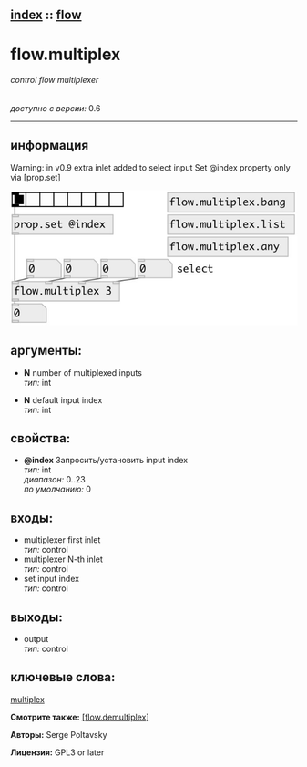 [index](index.html) :: [flow](category_flow.html)
---

# flow.multiplex

###### control flow multiplexer

*доступно с версии:* 0.6

---


## информация
Warning: in v0.9 extra inlet added to select input Set @index property only via [prop.set]


[![example](../examples/img/flow.multiplex.jpg)](../examples/pd/flow.multiplex.pd)



## аргументы:

* **N**
number of multiplexed inputs<br>
_тип:_ int<br>

* **N**
default input index<br>
_тип:_ int<br>





## свойства:

* **@index** 
Запросить/установить input index<br>
_тип:_ int<br>
_диапазон:_ 0..23<br>
_по умолчанию:_ 0<br>



## входы:

* multiplexer first inlet<br>
_тип:_ control
* multiplexer N-th inlet<br>
_тип:_ control
* set input index<br>
_тип:_ control



## выходы:

* output<br>
_тип:_ control



## ключевые слова:

[multiplex](keywords/multiplex.html)



**Смотрите также:**
[\[flow.demultiplex\]](flow.demultiplex.html)




**Авторы:** Serge Poltavsky




**Лицензия:** GPL3 or later





